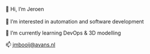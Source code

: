  👋 Hi, I’m Jeroen <br/><br/>
 👀 I’m interested in automation and software development<br/>
 
 🌱 I’m currently learning DevOps & 3D modelling<br/>

 📫 jmbooij@avans.nl<br/>

<!---
JeroenMBooij/JeroenMBooij is a ✨ special ✨ repository because its `README.md` (this file) appears on your GitHub profile.
You can click the Preview link to take a look at your changes.
--->

